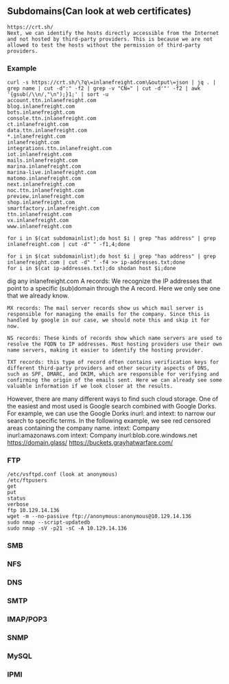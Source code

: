 ## Subdomains(Can look at web certificates)
	https://crt.sh/
	Next, we can identify the hosts directly accessible from the Internet and not hosted by third-party providers. This is because we are not allowed to test the hosts without the permission of third-party providers.
### Example
	curl -s https://crt.sh/\?q\=inlanefreight.com\&output\=json | jq . | grep name | cut -d":" -f2 | grep -v "CN=" | cut -d'"' -f2 | awk '{gsub(/\\n/,"\n");}1;' | sort -u
	account.ttn.inlanefreight.com
	blog.inlanefreight.com
	bots.inlanefreight.com
	console.ttn.inlanefreight.com
	ct.inlanefreight.com
	data.ttn.inlanefreight.com
	*.inlanefreight.com
	inlanefreight.com
	integrations.ttn.inlanefreight.com
	iot.inlanefreight.com
	mails.inlanefreight.com
	marina.inlanefreight.com
	marina-live.inlanefreight.com
	matomo.inlanefreight.com
	next.inlanefreight.com
	noc.ttn.inlanefreight.com
	preview.inlanefreight.com
	shop.inlanefreight.com
	smartfactory.inlanefreight.com
	ttn.inlanefreight.com
	vx.inlanefreight.com
	www.inlanefreight.com
	
	for i in $(cat subdomainlist);do host $i | grep "has address" | grep inlanefreight.com | cut -d" " -f1,4;done
	
	for i in $(cat subdomainlist);do host $i | grep "has address" | grep inlanefreight.com | cut -d" " -f4 >> ip-addresses.txt;done
	for i in $(cat ip-addresses.txt);do shodan host $i;done
dig any inlanefreight.com
	A records: We recognize the IP addresses that point to a specific (sub)domain through the A record. Here we only see one that we already know.

	MX records: The mail server records show us which mail server is responsible for managing the emails for the company. Since this is handled by google in our case, we should note this and skip it for now.
	
	NS records: These kinds of records show which name servers are used to resolve the FQDN to IP addresses. Most hosting providers use their own name servers, making it easier to identify the hosting provider.
	
	TXT records: this type of record often contains verification keys for different third-party providers and other security aspects of DNS, such as SPF, DMARC, and DKIM, which are responsible for verifying and confirming the origin of the emails sent. Here we can already see some valuable information if we look closer at the results.

However, there are many different ways to find such cloud storage. One of the easiest and most used is Google search combined with Google Dorks. For example, we can use the Google Dorks inurl: and intext: to narrow our search to specific terms. In the following example, we see red censored areas containing the company name.
	intext: Company inurl:amazonaws.com
	intext: Company inurl:blob.core.windows.net
	https://domain.glass/
	https://buckets.grayhatwarfare.com/


### FTP
	/etc/vsftpd.conf (look at anonymous)
	/etc/ftpusers
	get
	put
	status
	verbose
	ftp 10.129.14.136
	wget -m --no-passive ftp://anonymous:anonymous@10.129.14.136
	sudo nmap --script-updatedb
	sudo nmap -sV -p21 -sC -A 10.129.14.136
### SMB

### NFS

### DNS

### SMTP

### IMAP/POP3

### SNMP

### MySQL

### IPMI